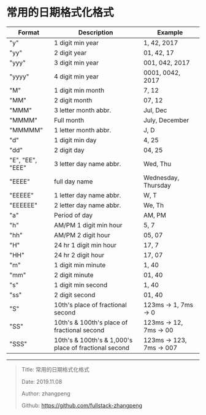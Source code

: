 # 常用的日期格式化格式

| Format           | Description                                           | Example                  |
| ---------------- | ----------------------------------------------------- | ------------------------ |
| "y"              | 1 digit min year                                      | 1, 42, 2017              |
| "yy"             | 2 digit year                                          | 01, 42, 17               |
| "yyy"            | 3 digit min year                                      | 001, 042, 2017           |
| "yyyy"           | 4 digit min year                                      | 0001, 0042, 2017         |
| "M"              | 1 digit min month                                     | 7, 12                    |
| "MM"             | 2 digit month                                         | 07, 12                   |
| "MMM"            | 3 letter month abbr.                                  | Jul, Dec                 |
| "MMMM"           | Full month                                            | July, December           |
| "MMMMM"          | 1 letter month abbr.                                  | J, D                     |
| "d"              | 1 digit min day                                       | 4, 25                    |
| "dd"             | 2 digit day                                           | 04, 25                   |
| "E", "EE", "EEE" | 3 letter day name abbr.                               | Wed, Thu                 |
| "EEEE"           | full day name                                         | Wednesday, Thursday      |
| "EEEEE"          | 1 letter day name abbr.                               | W, T                     |
| "EEEEEE"         | 2 letter day name abbr.                               | We, Th                   |
| "a"              | Period of day                                         | AM, PM                   |
| "h"              | AM/PM 1 digit min hour                                | 5, 7                     |
| "hh"             | AM/PM 2 digit hour                                    | 05, 07                   |
| "H"              | 24 hr 1 digit min hour                                | 17, 7                    |
| "HH"             | 24 hr 2 digit hour                                    | 17, 07                   |
| "m"              | 1 digit min minute                                    | 1, 40                    |
| "mm"             | 2 digit minute                                        | 01, 40                   |
| "s"              | 1 digit min second                                    | 1, 40                    |
| "ss"             | 2 digit second                                        | 01, 40                   |
| "S"              | 10th's place of fractional second                     | 123ms -> 1, 7ms -> 0     |
| "SS"             | 10th's & 100th's place of fractional second           | 123ms -> 12, 7ms -> 00   |
| "SSS"            | 10th's & 100th's & 1,000's place of fractional second | 123ms -> 123, 7ms -> 007 |

---

> Title: 常用的日期格式化格式
>
> Date: 2019.11.08
>
> Author: zhangpeng
>
> Github: <https://github.com/fullstack-zhangpeng>

